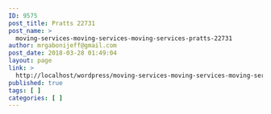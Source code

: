 ```yaml
---
ID: 9575
post_title: Pratts 22731
post_name: >
  moving-services-moving-services-moving-services-pratts-22731
author: mrgabonijeff@gmail.com
post_date: 2018-03-28 01:49:04
layout: page
link: >
  http://localhost/wordpress/moving-services-moving-services-moving-services-pratts-22731/
published: true
tags: [ ]
categories: [ ]
---
```

